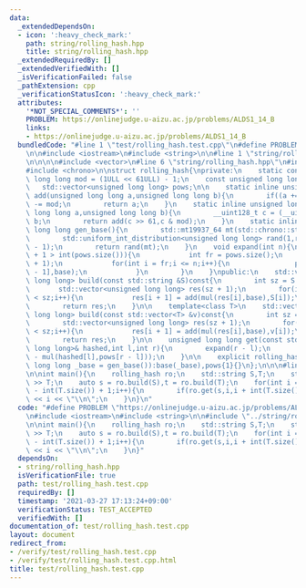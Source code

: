 ```yaml
---
data:
  _extendedDependsOn:
  - icon: ':heavy_check_mark:'
    path: string/rolling_hash.hpp
    title: string/rolling_hash.hpp
  _extendedRequiredBy: []
  _extendedVerifiedWith: []
  _isVerificationFailed: false
  _pathExtension: cpp
  _verificationStatusIcon: ':heavy_check_mark:'
  attributes:
    '*NOT_SPECIAL_COMMENTS*': ''
    PROBLEM: https://onlinejudge.u-aizu.ac.jp/problems/ALDS1_14_B
    links:
    - https://onlinejudge.u-aizu.ac.jp/problems/ALDS1_14_B
  bundledCode: "#line 1 \"test/rolling_hash.test.cpp\"\n#define PROBLEM \"https://onlinejudge.u-aizu.ac.jp/problems/ALDS1_14_B\"\
    \n\n#include <iostream>\n#include <string>\n\n#line 1 \"string/rolling_hash.hpp\"\
    \n\n\n\n#include <vector>\n#line 6 \"string/rolling_hash.hpp\"\n#include <random>\n\
    #include <chrono>\n\nstruct rolling_hash{\nprivate:\n    static const unsigned\
    \ long long mod = (1ULL << 61ULL) - 1;\n    const unsigned long long base;\n \
    \   std::vector<unsigned long long> pows;\n\n    static inline unsigned long long\
    \ add(unsigned long long a,unsigned long long b){\n        if((a += b) >= mod)a\
    \ -= mod;\n        return a;\n    }\n    static inline unsigned long long mul(unsigned\
    \ long long a,unsigned long long b){\n        __uint128_t c = (__uint128_t)a *\
    \ b;\n        return add(c >> 61,c & mod);\n    }\n    static inline unsigned\
    \ long long gen_base(){\n        std::mt19937_64 mt(std::chrono::steady_clock::now().time_since_epoch().count());\n\
    \        std::uniform_int_distribution<unsigned long long> rand(1,rolling_hash::mod\
    \ - 1);\n        return rand(mt);\n    }\n    void expand(int n){\n        if(n\
    \ + 1 > int(pows.size())){\n            int fr = pows.size();\n            pows.resize(n\
    \ + 1);\n            for(int i = fr;i <= n;i++){\n                pows[i] = mul(pows[i\
    \ - 1],base);\n            }\n        }\n    }\npublic:\n    std::vector<unsigned\
    \ long long> build(const std::string &S)const{\n        int sz = S.size();\n \
    \       std::vector<unsigned long long> res(sz + 1);\n        for(int i = 0;i\
    \ < sz;i++){\n            res[i + 1] = add(mul(res[i],base),S[i]);\n        }\n\
    \        return res;\n    }\n\n    template<class T>\n    std::vector<unsigned\
    \ long long> build(const std::vector<T> &v)const{\n        int sz = v.size();\n\
    \        std::vector<unsigned long long> res(sz + 1);\n        for(int i = 0;i\
    \ < sz;i++){\n            res[i + 1] = add(mul(res[i],base),v[i]);\n        }\n\
    \        return res;\n    }\n\n    unsigned long long get(const std::vector<unsigned\
    \ long long>& hashed,int l,int r){\n        expand(r - l);\n        return add(hashed[r],mod\
    \ - mul(hashed[l],pows[r - l]));\n    }\n\n    explicit rolling_hash(unsigned\
    \ long long _base = gen_base()):base(_base),pows{1}{}\n};\n\n\n#line 7 \"test/rolling_hash.test.cpp\"\
    \n\nint main(){\n    rolling_hash ro;\n    std::string S,T;\n    std::cin >> S\
    \ >> T;\n    auto s = ro.build(S),t = ro.build(T);\n    for(int i = 0;i < int(S.size())\
    \ - int(T.size()) + 1;i++){\n        if(ro.get(s,i,i + int(T.size())) == ro.get(t,0,int(T.size())))std::cout\
    \ << i << \"\\n\";\n    }\n}\n"
  code: "#define PROBLEM \"https://onlinejudge.u-aizu.ac.jp/problems/ALDS1_14_B\"\n\
    \n#include <iostream>\n#include <string>\n\n#include \"../string/rolling_hash.hpp\"\
    \n\nint main(){\n    rolling_hash ro;\n    std::string S,T;\n    std::cin >> S\
    \ >> T;\n    auto s = ro.build(S),t = ro.build(T);\n    for(int i = 0;i < int(S.size())\
    \ - int(T.size()) + 1;i++){\n        if(ro.get(s,i,i + int(T.size())) == ro.get(t,0,int(T.size())))std::cout\
    \ << i << \"\\n\";\n    }\n}"
  dependsOn:
  - string/rolling_hash.hpp
  isVerificationFile: true
  path: test/rolling_hash.test.cpp
  requiredBy: []
  timestamp: '2021-03-27 17:13:24+09:00'
  verificationStatus: TEST_ACCEPTED
  verifiedWith: []
documentation_of: test/rolling_hash.test.cpp
layout: document
redirect_from:
- /verify/test/rolling_hash.test.cpp
- /verify/test/rolling_hash.test.cpp.html
title: test/rolling_hash.test.cpp
---
```

